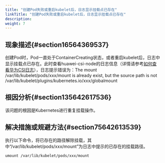 ```yaml
---
title: "创建Pod失败或重启kubelet后，日志显示挂载点已存在"
linkTitle: "创建Pod失败或重启kubelet后，日志显示挂载点已存在"
description: 
weight: 7
---
```


## 现象描述{#section16564369537}

创建Pod时，Pod一直处于ContainerCreating状态，或者重启kubelet后，日志中显示挂载点已存在。此时查看huawei-csi-node的日志信息（详情请参考[如何查看华为CSI日志](/docs/common-operations/collecting-information/viewing-huawei-csi-logs)），日志提示错误为：The mount /var/lib/kubelet/pods/xxx/mount is already exist, but the source path is not /var/lib/kubelet/plugins/kubernetes.io/xxx/globalmount

## 根因分析{#section135642617536}

该问题的根因是Kubernetes进行重复挂载操作。

## 解决措施或规避方法{#section75642613539}

执行以下命令，将已存在的路径解除挂载，其中“/var/lib/kubelet/pods/xxx/mount”为日志中提示的已存在的挂载路径。

```
umount /var/lib/kubelet/pods/xxx/mount
```

